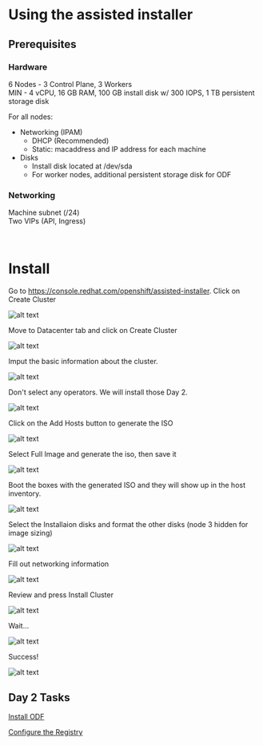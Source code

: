# Using the assisted installer

## Prerequisites

### Hardware

6 Nodes - 3 Control Plane, 3 Workers  
MIN - 4 vCPU, 16 GB RAM, 100 GB install disk w/ 300 IOPS, 1 TB persistent storage disk

For all nodes: 

* Networking (IPAM)
    * DHCP (Recommended)
    * Static: macaddress and IP address for each machine
* Disks
    * Install disk located at /dev/sda
    * For worker nodes, additional persistent storage disk for ODF

### Networking 
Machine subnet (/24)  
Two VIPs (API, Ingress)

<br/>

# Install

Go to <a href="https://console.redhat.com/openshift/assisted-installer" target="_blank">https://console.redhat.com/openshift/assisted-installer</a>. Click on Create Cluster

![alt text](image.png)

Move to Datacenter tab and click on Create Cluster

![alt text](image-1.png)

Imput the basic information about the cluster. 

![alt text](image-2.png)

Don't select any operators. We will install those Day 2. 

![alt text](image-3.png)

Click on the Add Hosts button to generate the ISO

![alt text](image-4.png)

Select Full Image and generate the iso, then save it

![alt text](image-5.png)

Boot the boxes with the generated ISO and they will show up in the host inventory.

![alt text](image-6.png)

Select the Installaion disks and format the other disks (node 3 hidden for image sizing)

![alt text](image-7.png)

Fill out networking information

![alt text](image-8.png)

Review and press Install Cluster

![alt text](image-9.png)

Wait...

![alt text](image-10.png)

Success!

![alt text](image-11.png)


## Day 2 Tasks

<a href="https://docs.redhat.com/en/documentation/red_hat_openshift_data_foundation/4.15/html/deploying_openshift_data_foundation_using_bare_metal_infrastructure/deploy-using-local-storage-devices-bm" target="_blank">Install ODF</a>

<a href="https://docs.openshift.com/container-platform/4.15/registry/configuring-registry-operator.html" target="_blank">Configure the Registry</a>

